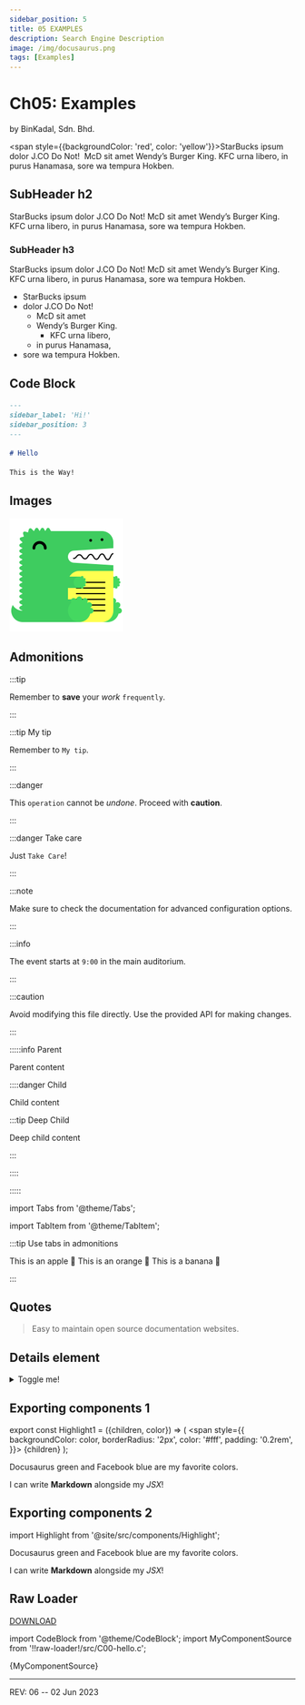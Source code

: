 ```yaml
---
sidebar_position: 5
title: 05 EXAMPLES
description: Search Engine Description
image: /img/docusaurus.png
tags: [Examples]
---
```

# Ch05: Examples
by BinKadal, Sdn. Bhd.

<span style={{backgroundColor: 'red', color: 'yellow'}}>StarBucks ipsum dolor J.CO Do Not!</span>&nbsp;
McD sit amet Wendy’s Burger King. KFC urna libero, in purus Hanamasa, sore wa tempura Hokben.

## SubHeader h2

StarBucks ipsum dolor J.CO Do Not! McD sit amet Wendy’s Burger King. 
KFC urna libero, in purus Hanamasa, sore wa tempura Hokben.

### SubHeader h3

StarBucks ipsum dolor J.CO Do Not! McD sit amet Wendy’s Burger King. 
KFC urna libero, in purus Hanamasa, sore wa tempura Hokben.

- StarBucks ipsum 
- dolor J.CO Do Not!
  - McD sit amet 
  - Wendy’s Burger King. 
    - KFC urna libero, 
  - in purus Hanamasa, 
- sore wa tempura Hokben.

## Code Block

```md title="hello.md" {1-4}
---
sidebar_label: 'Hi!'
sidebar_position: 3
---

# Hello

This is the Way!
```

## Images

![Docusaurus logo](/img/docusaurus.png)

## Admonitions

:::tip

Remember to **save** your _work_ `frequently`.

:::

:::tip My tip

Remember to `My tip`.

:::

:::danger

This `operation` cannot be _undone_. Proceed with **caution**.

:::

:::danger Take care

Just `Take Care`!

:::

:::note

Make sure to check the documentation for advanced configuration options.

:::

:::info

The event starts at `9:00` in the main auditorium.

:::

:::caution

Avoid modifying this file directly. Use the provided API for making changes.

:::

:::::info Parent

Parent content

::::danger Child

Child content

:::tip Deep Child

Deep child content

:::

::::

:::::

import Tabs from '@theme/Tabs';

import TabItem from '@theme/TabItem';

:::tip Use tabs in admonitions

<Tabs>
  <TabItem value="apple" label="Apple">This is an apple 🍎</TabItem>
  <TabItem value="orange" label="Orange">This is an orange 🍊</TabItem>
  <TabItem value="banana" label="Banana">This is a banana 🍌</TabItem>
</Tabs>

:::

## Quotes

> Easy to maintain open source documentation websites.

## Details element

<details>
  <summary>Toggle me!</summary>
  <div>
    <div>This is the detailed content</div>
    <br/>
    <details>
      <summary>
        Nested toggle! Some surprise inside...
      </summary>
      <div>😲😲😲😲😲</div>
    </details>
  </div>
</details>

## Exporting components 1

export const Highlight1 = ({children, color}) => (
  <span
    style={{
      backgroundColor: color,
      borderRadius: '2px',
      color: '#fff',
      padding: '0.2rem',
    }}>
    {children}
  </span>
);

<Highlight1 color="#25c2a0">Docusaurus green</Highlight1> and 
<Highlight1 color="#1877F2">Facebook blue</Highlight1> are my favorite colors.

I can write **Markdown** alongside my _JSX_!

## Exporting components 2

import Highlight from '@site/src/components/Highlight';

<Highlight color="#25c2a0">Docusaurus green</Highlight> and 
<Highlight color="#1877F2">Facebook blue</Highlight> are my favorite colors.

I can write **Markdown** alongside my _JSX_!

<!--
npm install --save raw-loader
-->
## Raw Loader

[DOWNLOAD](/src/C00-hello.c)

import CodeBlock from '@theme/CodeBlock';
import MyComponentSource from '!!raw-loader!/src/C00-hello.c';

<CodeBlock language="c">{MyComponentSource}</CodeBlock>

<hr />

REV: 06 -- 02 Jun 2023

<!--
REV06: Fri 02 Jun 2023 16:00
REV05: Thu 01 Jun 2023 10:00
REV04: Wed 31 May 2023 12:00
REV03: Mon 29 May 2023 17:00
REV01: Sat 27 May 2023 11:00
START: Wed 24 May 2023 16:00
-->

